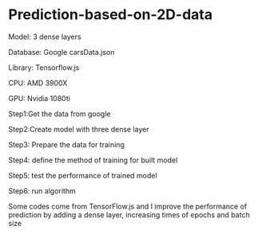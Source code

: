 # Prediction-based-on-2D-data
<p>Model: 3 dense layers</p>
    <p>Database: Google carsData.json</p>
    <p>Library: Tensorflow.js</p>
    <p>CPU: AMD 3900X</p>
    <p>GPU: Nvidia 1080ti</p>
    <p>Step1:Get the data from google</p>
    <p>Step2:Create model with three dense layer</p>
    <p>Step3: Prepare the data for training</p>
    <p>Step4: define the method of training for built model</p>
    <p>Step5: test the performance of trained model</p>
    <p>Step6: run algorithm</p>
    <p>Some codes come from TensorFlow.js and I improve the performance of prediction by adding a dense layer, increasing times of epochs and batch size</p>
